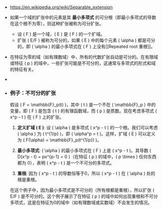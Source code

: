 - https://en.wikipedia.org/wiki/Separable_extension
- 如果一个域的扩张中的元素是其 **最小多项式** 的可分根（即最小多项式的导数在这个根不为零），则这种扩张被称为可分扩张。
	- 设 \( F \) 是一个域，\( E \) 是 \( F \) 的一个扩域。
	- 扩张 \( E/F \) 被称为可分的，如果 \( E \) 中的每个元素 \( \alpha \) 都是可分的，即 \( \alpha \) 的最小多项式在 \( F \) 上没有[[Repeated root 重根]]。
- 在特征为零的域（如有理数域）中，所有的代数扩张自动是可分的。在有限域或特征 \( p \) 的域中，一些扩张可能是不可分的，这通常与多项式的形式和域的特征有关。
-
- ### 例子：不可分的扩张
  
  假设 \( F = \mathbb{F}_p(t) \)，其中 \( t \) 是一个不在 \( \mathbb{F}_p \) 中的变量，即 \( F \) 是包含 \( t \) 的有理函数域，而 \( p \) 是质数。现在考虑多项式 \( x^p - t \) 在 \( F \) 上的扩张。
  
  1. **定义扩域 \( E \)**: 设 \( \alpha \) 是多项式 \( x^p - t \) 的一个根。我们可以考虑 \( \alpha \) 为 \( t^{1/p} \)，即 \( \alpha^p = t \)。这样，扩域 \( E \) 可以定义为 \( F(\alpha) = \mathbb{F}_p(t^{1/p}) \)。
  
  2. **最小多项式**: \( \alpha \) 的最小多项式在 \( F \) 上是 \( x^p - t \)。其导数 \( D(x^p - t) = px^{p-1} = 0 \)（在特征 \( p \) 的域中，\( p \times \) 任何东西都为 0），表明 \( x^p - t \) 是一个不可分的多项式。
  
  3. **重根**: 因为 \( x^p - t \) 的导数恒等于0，所以 \( x^p - t \) 在 \( \alpha \) 处的根是重根。
  
  在这个例子中，因为最小多项式是不可分的（所有根都是重根），所以扩张 \( E/F \) 是不可分的。这个例子展示了在特征 \( p \) 的域中如何出现重根和不可分多项式，这是在特征为0的域中（如有理数域或实数域）不会发生的情况。